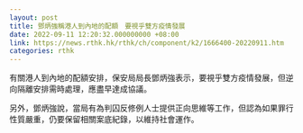 ```yaml
---
layout: post
title: 鄧炳強稱港人到內地的配額　要視乎雙方疫情發展
date: 2022-09-11 12:20:32.000000000 +08:00
link: https://news.rthk.hk/rthk/ch/component/k2/1666400-20220911.htm
categories: rthk
---
```


有關港人到內地的配額安排，保安局局長鄧炳強表示，要視乎雙方疫情發展，但逆向隔離安排需時處理，應盡早達成協議。

另外，鄧炳強說，當局有為判囚反修例人士提供正向思維等工作，但認為如果罪行性質嚴重，仍要保留相關案底紀錄，以維持社會運作。
